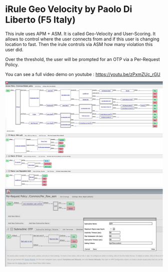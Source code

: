 # iRule Geo Velocity by Paolo Di Liberto (F5 Italy)


This irule uses APM + ASM. It is called Geo-Velocity and User-Scoring. It allows to control where the user connects from and if this user is changing location to fast.
Then the irule controls via ASM how many violation this user did.

Over the threshold, the user will be prompted for an OTP via a Per-Request Policy.

You can see a full video demo on youtube : https://youtu.be/zPxmZUc_rGU

<img align="center" src="Global-policy.png">

<img align="center" src="Per-Req.png">


